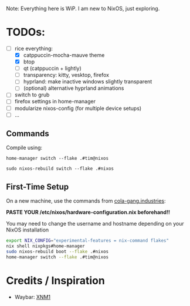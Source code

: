 Note: Everything here is WiP. I am new to NixOS, just exploring.

# TODOs:

- [ ] rice everything:
  - [x] catppuccin-mocha-mauve theme
  - [x] btop
  - [ ] qt (catppuccin + lightly)
  - [ ] transparency: kitty, vesktop, firefox
  - [ ] hyprland: make inactive windows slightly transparent
  - [ ] (optional) alternative hyprland animations
- [ ] switch to grub
- [ ] firefox settings in home-manager
- [ ] modularize nixos-config (for multiple device setups)
- [ ] ...

## Commands

Compile using:

`home-manager switch --flake .#tim@nixos`

`sudo nixos-rebuild switch --flake .#nixos`

## First-Time Setup

On a new machine, use the commands from [cola-gang.industries](https://cola-gang.industries/nixos-for-the-confused-part-i):

**PASTE YOUR /etc/nixos/hardware-configuration.nix beforehand!!**

You may need to change the username and hostname depending on your NixOS installation

```bash
export NIX_CONFIG="experimental-features = nix-command flakes"
nix shell nixpkgs#home-manager
sudo nixos-rebuild boot --flake .#nixos
home-manager switch --flake .#tim@nixos
```

# Credits / Inspiration

- Waybar: [XNM1](https://github.com/XNM1/linux-nixos-hyprland-config-dotfiles?tab=readme-ov-file)
